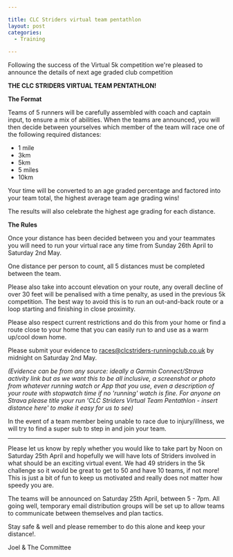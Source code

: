 ```yaml
---

title: CLC Striders virtual team pentathlon
layout: post
categories:
  - Training
  
---
```


Following the success of the Virtual 5k competition we're pleased to announce the details of next age graded club competition

**THE CLC STRIDERS VIRTUAL TEAM PENTATHLON!**

**The Format**

Teams of 5 runners will be carefully assembled with coach and captain input, to ensure a mix of abilities. When the teams are announced, you will then decide between yourselves which member of the team will race one of the following required distances:
*	1 mile
*	3km
*	5km
*	5 miles
*	10km

Your time will be converted to an age graded percentage and factored into your team total, the highest average team age grading wins!

The results will also celebrate the highest age grading for each distance.

**The Rules**

Once your distance has been decided between you and your teammates you will need to run your virtual race any time from Sunday 26th April to Saturday 2nd May.

One distance per person to count, all 5 distances must be completed between the team.

Please also take into account elevation on your route, any overall decline of over 30 feet will be penalised with a time penalty, as used in the previous 5k competition. The best way to avoid this is to run an out-and-back route or a loop starting and finishing in close proximity.

Please also respect current restrictions and do this from your home or find a route close to your home that you can easily run to and use as a warm up/cool down home.

Please submit your evidence to <races@clcstriders-runningclub.co.uk> by midnight on Saturday 2nd May.

*(Evidence can be from any source: ideally a Garmin Connect/Strava activity link but as we want this to be all inclusive, a screenshot or photo from whatever running watch or App that you use, even a description of your route with stopwatch time if no 'running' watch is fine. For anyone on Strava please title your run 'CLC Striders Virtual Team Pentathlon - insert distance here' to make it easy for us to see)*

In the event of a team member being unable to race due to injury/illness, we will try to find a super sub to step in and join your team.

---

Please let us know by reply whether you would like to take part by Noon on Saturday 25th April and hopefully we will have lots of Striders involved in what should be an exciting virtual event. We had 49 striders in the 5k challenge so it would be great to get to 50 and have 10 teams, if not more! This is just a bit of fun to keep us motivated and really does not matter how speedy you are.

The teams will be announced on Saturday 25th April, between 5 - 7pm. All going well, temporary email distribution groups will be set up to allow teams to communicate between themselves and plan tactics.

Stay safe & well and please remember to do this alone and keep your distance!.

Joel & The Committee
